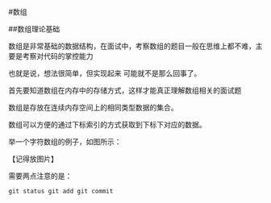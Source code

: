 #数组

##数组理论基础

数组是非常基础的数据结构，在面试中，考察数组的题目一般在思维上都不难，主要是考察对代码的掌控能力

也就是说，想法很简单，但实现起来 可能就不是那么回事了。

首先要知道数组在内存中的存储方式，这样才能真正理解数组相关的面试题

数组是存放在连续内存空间上的相同类型数据的集合。

数组可以方便的通过下标索引的方式获取到下标下对应的数据。

举一个字符数组的例子，如图所示：

【记得放图片】

需要两点注意的是：

`git status
git add
git commit`
